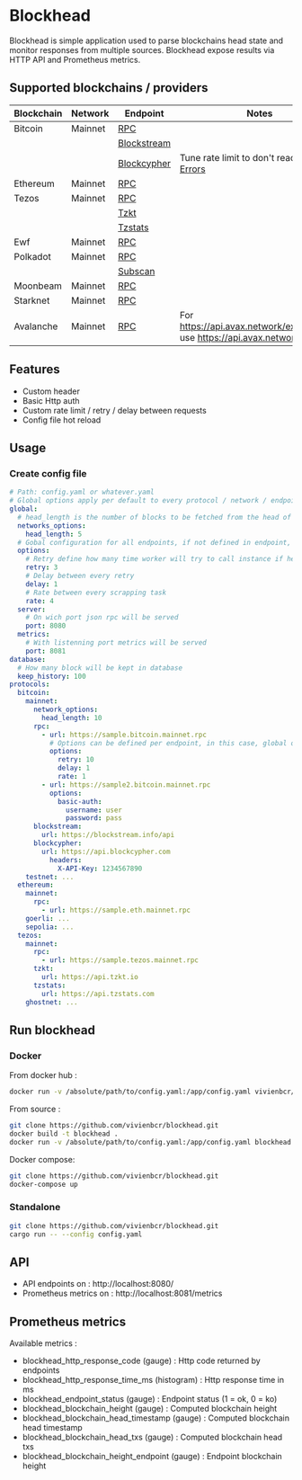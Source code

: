 # Blockhead

Blockhead is simple application used to parse blockchains head state and monitor responses from multiple sources. Blockhead expose results via HTTP API and Prometheus metrics.

## Supported blockchains / providers

| Blockchain | Network | Endpoint                                                                           | Notes                                                                                                  |
| ---------- | ------- | ---------------------------------------------------------------------------------- | ------------------------------------------------------------------------------------------------------ |
| Bitcoin    | Mainnet | [RPC](https://developer.bitcoin.org/reference/rpc/)                                |                                                                                                        |
|            |         | [Blockstream](https://github.com/Blockstream/esplora/blob/master/API.md)           |                                                                                                        |
|            |         | [Blockcypher](https://www.blockcypher.com/dev/bitcoin/#introduction)               | Tune rate limit to don't reach [429 Errors](https://developer.mozilla.org/fr/docs/Web/HTTP/Status/429) |
| Ethereum   | Mainnet | [RPC](https://ethereum.org/en/developers/docs/apis/json-rpc/)                      |                                                                                                        |
| Tezos      | Mainnet | [RPC](https://tezos.gitlab.io/active/rpc.html)                                     |                                                                                                        |
|            |         | [Tzkt](https://api.tzkt.io/)                                                       |                                                                                                        |
|            |         | [Tzstats](https://tzstats.com/docs/api#tezos-api)                                  |                                                                                                        |
| Ewf        | Mainnet | [RPC](https://github.com/energywebfoundation/ewf-rpc)                              |                                                                                                        |
| Polkadot   | Mainnet | [RPC](https://polkadot.js.org/docs/substrate/rpc/)                                 |                                                                                                        |
|            |         | [Subscan](https://support.subscan.io)                                              |                                                                                                        |
| Moonbeam   | Mainnet | [RPC](https://docs.moonbeam.network/builders/get-started/eth-compare/rpc-support/) |                                                                                                        |
| Starknet   | Mainnet | [RPC](https://github.com/starkware-libs/starknet-specs)                            |                                                                                                        |
| Avalanche  | Mainnet | [RPC](https://docs.avax.network/apis/avalanchego/apis/c-chain)                     | For https://api.avax.network/ext/bc/C/rpc use https://api.avax.network                                 |

## Features

- Custom header
- Basic Http auth
- Custom rate limit / retry / delay between requests
- Config file hot reload

## Usage

### Create config file

```yaml
# Path: config.yaml or whatever.yaml
# Global options apply per default to every protocol / network / endpoint
global:
  # head_length is the number of blocks to be fetched from the head of the chain
  networks_options:
    head_length: 5
  # Gobal configuration for all endpoints, if not defined in endpoint, global will be used
  options:
    # Retry define how many time worker will try to call instance if he fail
    retry: 3
    # Delay between every retry
    delay: 1
    # Rate between every scrapping task
    rate: 4
  server:
    # On wich port json rpc will be served
    port: 8080
  metrics:
    # With listenning port metrics will be served
    port: 8081
database:
  # How many block will be kept in database
  keep_history: 100
protocols:
  bitcoin:
    mainnet:
      network_options:
        head_length: 10
      rpc:
        - url: https://sample.bitcoin.mainnet.rpc
          # Options can be defined per endpoint, in this case, global options will be overrided
          options:
            retry: 10
            delay: 1
            rate: 1
        - url: https://sample2.bitcoin.mainnet.rpc
          options:
            basic-auth:
              username: user
              password: pass
      blockstream:
        url: https://blockstream.info/api
      blockcypher:
        url: https://api.blockcypher.com
          headers:
            X-API-Key: 1234567890
    testnet: ...
  ethereum:
    mainnet:
      rpc:
        - url: https://sample.eth.mainnet.rpc
    goerli: ...
    sepolia: ...
  tezos:
    mainnet:
      rpc:
        - url: https://sample.tezos.mainnet.rpc
      tzkt:
        url: https://api.tzkt.io
      tzstats:
        url: https://api.tzstats.com
    ghostnet: ...
```

## Run blockhead

### Docker

From docker hub :

```bash
docker run -v /absolute/path/to/config.yaml:/app/config.yaml vivienbcr/blockhead:latest --config config.yaml
```

From source :

```bash
git clone https://github.com/vivienbcr/blockhead.git
docker build -t blockhead .
docker run -v /absolute/path/to/config.yaml:/app/config.yaml blockhead --config config.yaml
```

Docker compose:

```bash
git clone https://github.com/vivienbcr/blockhead.git
docker-compose up
```

### Standalone

```bash
git clone https://github.com/vivienbcr/blockhead.git
cargo run -- --config config.yaml
```

## API

- API endpoints on : http://localhost:8080/
- Prometheus metrics on : http://localhost:8081/metrics

## Prometheus metrics

Available metrics :

- blockhead_http_response_code (gauge) : Http code returned by endpoints
- blockhead_http_response_time_ms (histogram) : Http response time in ms
- blockhead_endpoint_status (gauge) : Endpoint status (1 = ok, 0 = ko)
- blockhead_blockchain_height (gauge) : Computed blockchain height
- blockhead_blockchain_head_timestamp (gauge) : Computed blockchain head timestamp
- blockhead_blockchain_head_txs (gauge) : Computed blockchain head txs
- blockhead_blockchain_height_endpoint (gauge) : Endpoint blockchain height
